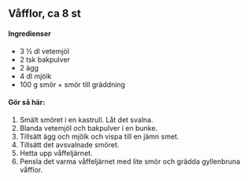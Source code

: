 ## Våfflor, ca 8 st

#### Ingredienser
* 3 ½ dl vetemjöl
* 2 tsk bakpulver
* 2 ägg
* 4 dl mjölk
* 100 g smör + smör till gräddning

#### Gör så här:
1. Smält smöret i en kastrull. Låt det svalna.
2. Blanda vetemjöl och bakpulver i en bunke.
3. Tillsätt ägg och mjölk och vispa till en jämn smet.
4. Tillsätt det avsvalnade smöret.
5. Hetta upp våffeljärnet.
6. Pensla det varma våffeljärnet med lite smör och grädda gyllenbruna våfflor.
